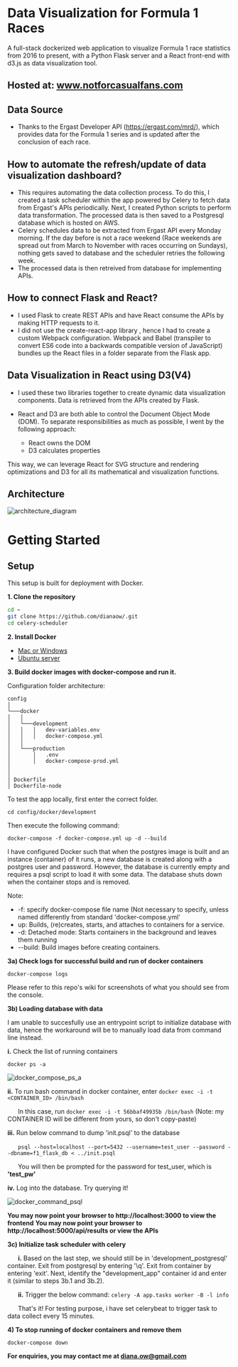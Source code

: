 # Data Visualization for Formula 1 Races

A full-stack dockerized web application to visualize Formula 1 race statistics from 2016 to present, with a Python Flask server and a React front-end with d3.js as data visualization tool. 

## Hosted at: www.notforcasualfans.com

## Data Source
- Thanks to the Ergast Developer API (https://ergast.com/mrd/), which provides data for the Formula 1 series and is updated after the conclusion of each race.

## How to automate the refresh/update of data visualization dashboard?
- This requires automating the data collection process. To do this, I created a task scheduler within the app powered by Celery to fetch data from Ergast's APIs periodically. Next, I created Python scripts to perform data transformation. The processed data is then saved to a Postgresql database which is hosted on AWS. 
- Celery schedules data to be extracted from Ergast API every Monday morning. If the day before is not a race weekend (Race weekends are spread out from  March to November with races occurring on Sundays), nothing gets saved to database and the scheduler retries the following week.
- The processed data is then retreived from database for implementing APIs.

## How to connect Flask and React?
- I used Flask to create REST APIs and have React consume the APIs by making HTTP requests to it.
- I did not use the create-react-app library , hence I had to create a custom Webpack configuration. Webpack and Babel (transpiler to convert ES6 code into a backwards compatible version of JavaScript) bundles up the React files in a folder separate from the Flask app. 

## Data Visualization in React using D3(V4)
- I used these two libraries together to create dynamic data visualization components. Data is retrieved from the APIs created by Flask.
- React and D3 are both able to control the Document Object Mode (DOM). To separate responsibilities as much as possible, I went by the following approach:

  + React owns the DOM
  + D3 calculates properties

This way, we can leverage React for SVG structure and rendering optimizations and D3 for all its mathematical and visualization functions.

## Architecture

![architecture_diagram](https://github.com/dianaow/celery-scheduler/blob/master/misc/flask_react_celery_architecture.png) 

# Getting Started

## Setup
This setup is built for deployment with Docker. 

**1. Clone the repository**

```bash
cd ~
git clone https://github.com/dianaow/.git
cd celery-scheduler
```

**2. Install Docker**

- [Mac or Windows](https://docs.docker.com/engine/installation/)
- [Ubuntu server](https://www.digitalocean.com/community/tutorials/how-to-install-and-use-docker-on-ubuntu-16-04)

**3. Build docker images with docker-compose and run it.**

  Configuration folder architecture:
  ```
  config  
  │
  └───docker
  │   │
  │   └───development
  │   │   │   dev-variables.env
  │   │   │   docker-compose.yml
  │   │ 
  │   └───production
  │       │   .env
  │       │   docker-compose-prod.yml
  │      
  │   
  │ Dockerfile
  │ Dockerfile-node
  ```
  To test the app locally, first enter the correct folder. 
  ```
  cd config/docker/development
  ```
  Then execute the following command:
  ```
  docker-compose -f docker-compose.yml up -d --build
  ```
  
  I have configured Docker such that when the postgres image is built and an instance (container) of it runs, a new database is created along with a postgres user and password. However, the database is currently empty and requires a psql script to load it with some data. The database shuts down when the container stops and is removed.
  
  Note:
  - -f: specify docker-compose file name (Not necessary to specify, unless named differently from standard 'docker-compose.yml'
  - up: Builds, (re)creates, starts, and attaches to containers for a service.
  - -d: Detached mode: Starts containers in the background and leaves them running 
  - --build: Build images before creating containers.
  
  
**3a) Check logs for successful build and run of docker containers**
  ```
  docker-compose logs
  ```
 Please refer to this repo's wiki for screenshots of what you should see from the console.
 
**3b) Loading database with data**

 I am unable to succesfully use an entrypoint script to initialize database with data, hence the workaround will be to manually load data from command line instead.
 
 **i.** Check the list of running containers 
 ```
 docker ps -a
 ```

 ![docker_compose_ps_a](https://github.com/dianaow/celery-scheduler/blob/master/misc/docker_compose_ps_a.png) 

 **ii.** To run bash command in docker container, enter ```docker exec -i -t <CONTAINER_ID> /bin/bash```
 
   &nbsp;&nbsp;&nbsp;&nbsp;&nbsp; In this case, run ```docker exec -i -t 56bbaf49935b /bin/bash``` (Note: my CONTAINER ID will be different from yours, so don't copy-paste)
 
 **iii.** Run below command to dump 'init.psql' to the database
 
   &nbsp;&nbsp;&nbsp;&nbsp;&nbsp; ```psql --host=localhost --port=5432 --username=test_user --password --dbname=f1_flask_db < ../init.psql```
 
   &nbsp;&nbsp;&nbsp;&nbsp;&nbsp; You will then be prompted for the password for test_user, which is **'test_pw'**
 
 **iv.** Log into the database. Try querying it!
 
 ![docker_command_psql](https://github.com/dianaow/celery-scheduler/blob/master/misc/docker_command_psql.png) 
 
 
  **You may now point your browser to http://localhost:3000 to view the frontend**
  **You may now point your browser to http://localhost:5000/api/results or view the APIs**


 **3c) Initialize task scheduler with celery**
 
  &nbsp;&nbsp;&nbsp;&nbsp;&nbsp; **i.** Based on the last step, we should still be in 'development_postgresql' container. Exit from postgresql by entering '\q'. Exit from container by entering 'exit'. Next, identify the "development_app" container id and enter it (similar to steps 3b.1 and 3b.2).

  &nbsp;&nbsp;&nbsp;&nbsp;&nbsp; **ii.** Trigger the below command: ```celery -A app.tasks worker -B -l info```
  
  &nbsp;&nbsp;&nbsp;&nbsp;&nbsp; That's it! For testing purpose, i have set celerybeat to trigger task to data collect every 15 minutes.

 **4) To stop running of docker containers and remove them**
  ```
  docker-compose down
  ```
  
  
**For enquiries, you may contact me at diana.ow@gmail.com**
